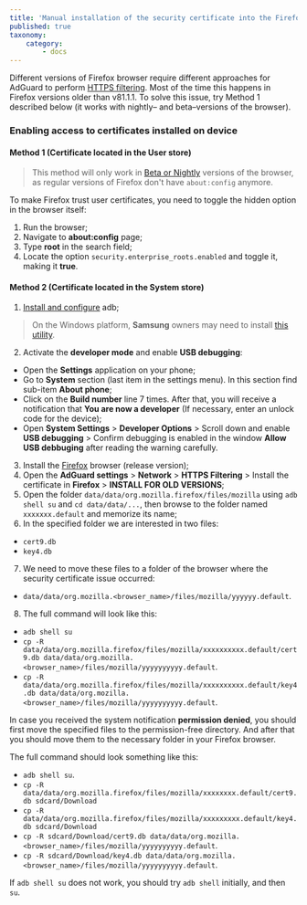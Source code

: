 ```yaml
---
title: 'Manual installation of the security certificate into the Firefox browser'
published: true
taxonomy:
    category:
        - docs
---
```


Different versions of Firefox browser require different approaches for AdGuard to perform [HTTPS filtering](https://kb.adguard.com/en/general/https-filtering). Most of the time this happens in Firefox versions older than v81.1.1. To solve this issue, try Method 1 described below  (it works with nightly– and beta–versions of the browser).


### Enabling access to certificates installed on device

#### Method 1 (Certificate located in the User store)

>This method will only work in [Beta or Nightly](https://www.mozilla.org/firefox/channel/android/) versions of the browser, as regular versions of Firefox don't have `about:config` anymore.

To make Firefox trust user certificates, you need to toggle the hidden option in the browser itself:

1. Run the browser;
2. Navigate to **about:config** page;
3. Type **root** in the search field;
4. Locate the option `security.enterprise_roots.enabled` and toggle it, making it **true**.

#### Method 2 (Certificate located in the System store)

1. [Install and configure](https://www.xda-developers.com/install-adb-windows-macos-linux/) adb; 
> On the Windows platform, **Samsung** owners may need to install [this utility](https://developer.samsung.com/mobile/android-usb-driver.html).
2. Activate the **developer mode** and enable **USB debugging**:
- Open the **Settings** application on your phone;
- Go to **System** section (last item in the settings menu). In this section find sub-item **About phone**;
- Click on the **Build number** line 7 times. After that, you will receive a notification that **You are now a developer** (If necessary, enter an unlock code for the device);
- Open **System Settings** > **Developer Options** > Scroll down and enable **USB debugging** > Confirm debugging is enabled in the window **Allow USB debbuging** after reading the warning carefully.
3. Install the [Firefox](https://www.mozilla.org/en-US/firefox/releases/) browser (release version);
4. Open the **AdGuard settings** > **Network** > **HTTPS Filtering** > Install the certificate in **Firefox** > **INSTALL FOR OLD VERSIONS**;
5. Open the folder `data/data/org.mozilla.firefox/files/mozilla` using `adb shell su` and `cd data/data/...`, then browse to the folder named `xxxxxxx.default` and memorize its name;
6. In the specified folder we are interested in two files:
- `cert9.db`
- `key4.db`
7. We need to move these files to a folder of the browser where the security certificate issue occurred: 
- `data/data/org.mozilla.<browser_name>/files/mozilla/yyyyyy.default`.
8. The full сommand will look like this:
- `adb shell su`
- `cp -R data/data/org.mozilla.firefox/files/mozilla/xxxxxxxxxx.default/cert9.db data/data/org.mozilla.<browser_name>/files/mozilla/yyyyyyyyyy.default`.
- `cp -R data/data/org.mozilla.firefox/files/mozilla/xxxxxxxxxx.default/key4.db data/data/org.mozilla.<browser_name>/files/mozilla/yyyyyyyyyy.default`.

In case you received the system notification **permission denied**, you should first move the specified files to the permission-free directory. And after that you should move them to the necessary folder in your Firefox browser.

The full command should look something like this:

- `adb shell su`.
- `cp -R data/data/org.mozilla.firefox/files/mozilla/xxxxxxxx.default/cert9.db sdcard/Download `
- `cp -R data/data/org.mozilla.firefox/files/mozilla/xxxxxxxxx.default/key4.db sdcard/Download `
- `cp -R sdcard/Download/cert9.db data/data/org.mozilla.<browser_name>/files/mozilla/yyyyyyyyyy.default`. 
- `cp -R sdcard/Download/key4.db data/data/org.mozilla.<browser_name>/files/mozilla/yyyyyyyyyy.default`.

If `adb shell su` does not work, you should try `adb shell` initially, and then `su`.
